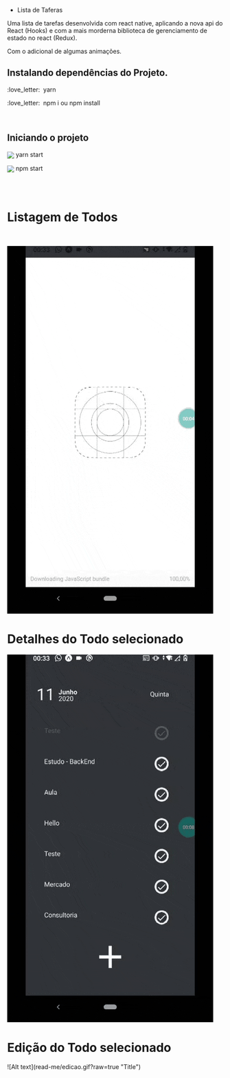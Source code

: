 - Lista de Taferas 

Uma lista de tarefas desenvolvida com react native, aplicando a nova api do React (Hooks) e com a mais morderna biblioteca de gerenciamento de estado no react (Redux).

Com o adicional de algumas animações.
<br/>
<h2>Instalando dependências do Projeto.</h2>
<p>:love_letter:&nbsp yarn</p>
<p>:love_letter:&nbsp npm i ou npm install</p>
<br/>
<h2>Iniciando o projeto</h2>
<p><img align="center" width="30" heigth="30" src="https://ik.imagekit.io/jbqhfxwn5t/67b2a9ba5e85822f237caae92111e938_PdQzdLmdkJ.gif"> yarn start</p>
<p><img align="center" width="30" heigth="30" src="https://ik.imagekit.io/jbqhfxwn5t/67b2a9ba5e85822f237caae92111e938_PdQzdLmdkJ.gif"> npm start</p>
<br/>
<br/> <h1>Listagem de Todos</h1> <br/>

![Alt text](read-me/list.gif?raw=true "Title")

<h1>Detalhes do Todo selecionado</h1

 ![Alt text](read-me/detalhes.gif?raw=true "Title")

<h1>Edição do Todo selecionado</h1 <br/>
![Alt text](read-me/edicao.gif?raw=true "Title")
